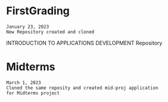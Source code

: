 # FirstGrading
    January 23, 2023
    New Repository created and cloned

INTRODUCTION TO APPLICATIONS DEVELOPMENT Repository



# Midterms
    March 1, 2023
    Cloned the same reposity and created mid-proj application
    for Midterms project